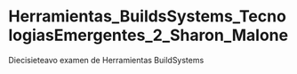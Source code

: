 # Herramientas_BuildsSystems_TecnologiasEmergentes_2_Sharon_Malone
Diecisieteavo examen de Herramientas BuildSystems
